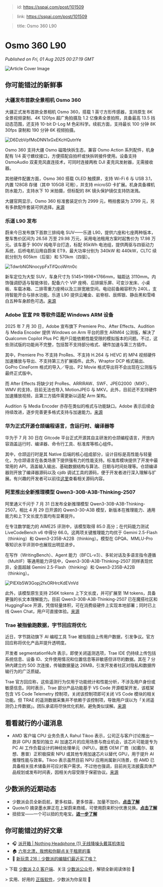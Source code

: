 > id: https://sspai.com/post/101509

> link: https://sspai.com/post/101509

> title: Osmo 360 L90

# Osmo 360 L90
_Published on Fri, 01 Aug 2025 00:27:19 GMT_

![Article Cover Image](https://cdnfile.sspai.com/8/1/2025/article/429a8f2c-7079-43b3-bceb-30eed8b38617.png)  

你可能错过的新鲜事
---------

### 大疆发布首款全景相机 Osmo 360

大疆正式发布首款全景相机 Osmo 360，搭载 1 英寸方形传感器，支持原生 8K 全景视频录制、4K 120fps 超广角拍摄及 1.2 亿像素全景拍照，具备最高 13.5 挡动态范围，还支持 10-bit D-Log M 色彩科学。续航方面，支持最长 100 分钟 8K 30fps 录制和 190 分钟 6K 视频拍摄。

![D6DzbVpfMoDNN1xGxEKcHQutnYe](https://cdnfile.sspai.com/editor/u_/d260ha5b34tc4iglj3o0.png?imageView2/2/w/1120/q/90/interlace/1/ignore-error/1/format/webp)

Osmo 360 支持大疆 Osmo 磁吸快拆生态，兼容 Osmo Action 系列配件，机身配有 1/4 英寸螺纹接口，方便搭配自拍杆或快拆转接件使用。设备支持 OsmoAudio 双麦克风直连技术，可同时连接两枚 DJI 麦克风发射器，无需接收器。

其他硬件配置方面，Osmo 360 搭载 OLED 触摸屏，支持 Wi-Fi 6 与 USB 3.1，内置 128GB 存储（其中 105GB 可用），并支持 microSD 卡扩展。机身具备裸机防水能力，支持水下 10 米拍摄，但标配的 8K 镜头保护镜仅支持防泼溅。

大疆官网显示，Osmo 360 标准套装定价为 2999 元，畅拍套装为 3799 元，另有多款配件套装可供选择。[来源](https://www.dji.com/cn/360)

### 乐道 L90 发布

蔚来今日发布旗下首款三排纯电 SUV——乐道 L90，提供六座和七座两种版本，整车售价区间为 26.58 万至 29.98 万元，采用电池租用方案时起售价为 17.98 万元。该车基于 900V 纯电平台打造，标配 85kWh 电池组，提供两驱与四驱动力系统，后桥电机沿用自蔚来 ET9，最大功率分别为 340kW 和 440kW，CLTC 续航分别为 605km（后驱）和 570km（四驱）。

![TdwrbNGNnocypFxTifQcoWrtn0c](https://cdnfile.sspai.com/editor/u_/d260halb34tc4rfa7e9g.png?imageView2/2/w/1120/q/90/interlace/1/ignore-error/1/format/webp)

新车定位为大型 SUV，车身尺寸为 5145×1998×1766mm，轴距达 3110mm。内饰强调舒适与智能体验，配备六个 VIP 座椅、后排娱乐屏、可变沙发床、小桌板、车载冰箱、二排零重力座椅以及三排宽敞空间。电动前备厢容积为 240L，支持智能开合与排水功能。乐道 L90 提供云曦金、岩脊棕、辰辉银、静岳黑和雪峰白五种车身颜色可选。[来源](https://www.onvo.cn/news/20250731001)

### Adobe 官宣 PR 等软件适配 Windows ARM 设备

2025 年 7 月 30 日，Adobe 宣布旗下 Premiere Pro、After Effects、Audition 与 Media Encoder 提供 Windows on Arm 平台的原生 ARM64 公测版，解决了 Qualcomm Copilot Plus PC 用户只能依赖性能受限的模拟版本的问题。不过，这些测试版的功能尚不完整，包括暂不支持部分格式、硬件加速与第三方插件。

其中，Premiere Pro 不支持 ProRes、不支持 H.264 与 HEVC 的 MP4 视频硬件加速播放与导出、不支持第三方扩展插件。此外，Wraptor DCP 格式输出、GoPro CineForm 格式的导入／导出、P2 Movie 格式导出将不会出现在公测版与最终正式版中。

而 After Effects 将缺少对 ProRes、ARRIRAW、SWF、JPEG2000（MXF）、WMV 的支持，目前无法也导入 MotionJPEG 与 MKV。此外，目前还不支持硬件加速播放视频，且第三方插件需更新以适配 Arm 架构。

Audition 与 Media Encoder 亦存在类似的格式与功能缺口。Adobe 表示后续会持续改进，逐步完善更多格式支持与加速能力。[来源](https://www.theverge.com/news/715769/adobe-windows-on-arm-premiere-pro-after-effects-beta-release)

### 华为正式开源仓颉编程语言，含运行时、编译器等

华为于 7 月 30 日在 Gitcode 平台正式开源其自主研发的仓颉编程语言，开放内容涵盖运行时、编译器、命令行工具、标准库等核心组件。

其中，仓颉运行时是其 Native 后端的核心组成部分，设计目标是高性能与轻量化，为仓颉语言在各类场景下提供强有力的性能支持。标准库模块提供了开发中最常用的 API，涵盖输入输出、基础数据结构与算法、日期与时间处理等。仓颉编译器则开放了编译器源码以及 cjdb 调试工具的源码，便于开发者进行深入理解与扩展。有兴趣的开发者可以前往[这里](https://gitcode.com/Cangjie/)查看相关源码内容。

### 阿里推出全新推理模型 Qwen3-30B-A3B-Thinking-2507

阿里通义千问于 7 月 31 日发布全新推理模型 Qwen3-30B-A3B-Thinking-2507。相比 4 月 29 日开源的 Qwen3-30-A3B 模型，新版本在推理能力、通用能力和上下文长度方面均有显著提升。

在专注数学能力的 AIME25 评测中，该模型取得 85.0 高分；在代码能力测试 LiveCodeBench v6 中得分 66.0。这两项关键推理能力均优于 Gemini 2.5-Flash（thinking）和 Qwen3-235B-A22B（thinking）。模型在 GPQA、MMLU-Pro 等知识水平评测中也展现出明显进步。

在写作（WritingBench）、Agent 能力（BFCL-v3）、多轮对话及多语言指令遵循（MultiIF）等通用能力评估中，Qwen3-30B-A3B-Thinking-2507 同样表现优异，全面超越 Gemini 2.5-Flash（thinking）和 Qwen3-235B-A22B（thinking）。

![PIEXb5W3Gopj2fxORHrcKdEVnVd](https://cdnfile.sspai.com/editor/u_/d260halb34tc4leckc1g.jpeg?imageView2/2/w/1120/q/90/interlace/1/ignore-error/1/format/webp)

此外，该模型原生支持 256K tokens 上下文长度，并可扩展至 1M tokens，具备更强的长文本理解能力。目前 Qwen3-30B-A3B-Thinking-2507 已在魔搭社区和 HuggingFace 开源，凭借轻量体积，可在消费级硬件上实现本地部署；同时已上线 Qwen Chat，用户可直接体验。[来源](https://huggingface.co/Qwen/Qwen3-30B-A3B-Thinking-2507)

### Trae 被指偷跑数据，字节回应将优化

近日，字节跳动旗下 AI 编程工具 Trae 被指擅自上传用户数据，引发争议。官方回应称将优化产品并提升透明度。

开发者 segmentationf4u1t 表示，即使关闭遥测选项，Trae IDE 仍持续上传包括系统信息、设备 ID、文件使用情况和位置信息等非敏感但详尽的数据。其在 7 分钟内建立约 500 次连接，传输数据量达 26MB，引发开发者社区对隐私和数据传输行为的广泛质疑。

Trae 官方回应称，这些遥测行为仅用于功能统计和性能分析，不涉及用户身份或敏感信息。同时表示，Trae 部分产品功能基于 VS Code 开源框架开发，该框架包含 VS Code Telemetry 控制项，关闭该控制项即可关闭 VS Code 模块的相关功能。但 TRAE 的遥测数据采集并不依赖于该控制项，导致用户误以为「关闭遥测仍上传数据」。团队承诺将尽快优化机制，避免类似误解。[来源](https://github.com/segmentationf4u1t/trae_telemetry_research)

看看就行的小道消息
---------

-   AMD 客户端 CPU 业务负责人 Rahul Tikoo 表示，公司正与客户讨论推出一款非 GPU 类型的独立 AI 加速芯片的应用场景与商业机会，该芯片可能是专为 PC AI 工作负载设计的神经处理单元（NPU）。据悉 OEM 厂商（如戴尔、联想、惠普）正积极探索 NPU 或其他专用加速芯片以替代 GPU，用于提升 AI 推理性能与效率。Tikoo 表示虽然目前 NPU 应用尚属新兴场景，但 AMD 已具备相关技术储备并可应对客户需求。不过他也强调，目前尚无法披露具体产品规划或发布时间表，因相关内容受限于保密协议。[来源](https://www.crn.com/news/components-peripherals/2025/amd-we-re-exploring-discrete-gpu-alternative-for-pcs)

少数派的近期动态
--------

-   少数派会员全新启航，更多权益，更多惊喜，加量不加价。[**点击了解**](https://sspai.com/post/101440)
-   Quote/0 摘录墨水屏正在上架蔚来商城，可使用蔚来积分优惠兑换。[**点击了解**](https://l.nio.cn/i2XiUXn)
-   扭扭宝——一个可以扭的充电宝。[**进一步了解**](https://sspai.com/create/blacktime)

你可能错过的好文章
---------

-   🎧 [派开箱 | Nothing Headphone (1) 无线降噪头戴耳机体验](https://sspai.com/post/101346)
-   🏠 [六年北漂，我想和你聊点关于租房的事](https://sspai.com/post/100829)
-   🌟 [新玩意 216｜少数派的编辑们最近买了啥？](https://sspai.com/post/101485)

\> 下载 [少数派 2.0 客户端](https://sspai.com/page/client)、关注 [少数派公众号](https://sspai.com/s/J71e)，解锁全新阅读体验 📰

\> 实用、好用的 [正版软件](https://sspai.com/mall)，少数派为你呈现 🚀
